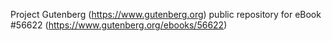 Project Gutenberg (https://www.gutenberg.org) public repository for
eBook #56622 (https://www.gutenberg.org/ebooks/56622)
